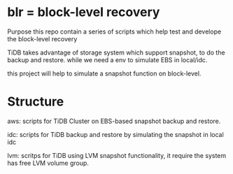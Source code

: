 # blr = block-level recovery

Purpose
this repo contain a series of scripts which help test and develope the block-level recovery

TiDB takes advantage of storage system which support snapshot, to do the backup and restore. while we need a env to simulate EBS in local/idc.

this project will help to simulate a snapshot function on block-level.

# Structure
aws: scripts for TiDB Cluster on EBS-based snapshot backup and restore.

idc: scripts for TiDB backup and restore by simulating the snapshot in local idc

lvm: scritps for TiDB using LVM snapshot functionality, it require the system has free LVM volume group.

